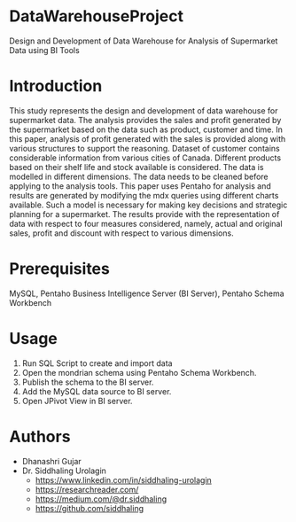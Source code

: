 # DataWarehouseProject
Design and Development of Data Warehouse for Analysis of Supermarket Data using BI Tools

# Introduction
This study represents the design and development of data warehouse for supermarket data. 
The analysis provides the sales and profit generated by the supermarket based on the data such as product,
customer and time. In this paper, analysis of profit generated with the sales is provided along with various
structures to support the reasoning. Dataset of customer contains considerable information from various cities of Canada.
Different products based on their shelf life and stock available is considered. The data is modelled in different dimensions. 
The data needs to be cleaned before applying to the analysis tools. 
This paper uses Pentaho for analysis and results are generated by modifying the mdx queries using different charts available. 
Such a model is necessary for making key decisions and strategic planning for a supermarket. 
The results provide with the representation of data with respect to four measures considered, namely, 
actual and original sales, profit and discount with respect to various dimensions.

# Prerequisites
MySQL, Pentaho Business Intelligence Server (BI Server), Pentaho Schema Workbench

# Usage
1. Run SQL Script to create and import data
2. Open the mondrian schema using Pentaho Schema Workbench.
3. Publish the schema to the BI server.
4. Add the MySQL data source to BI server.
5. Open JPivot View in BI server.

# Authors
* Dhanashri Gujar
* Dr. Siddhaling Urolagin
  * https://www.linkedin.com/in/siddhaling-urolagin
  * https://researchreader.com/
  * https://medium.com/@dr.siddhaling
  * https://github.com/siddhaling
